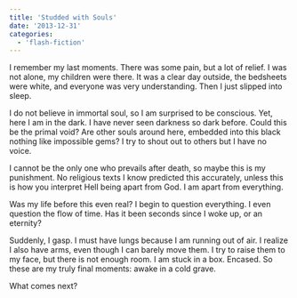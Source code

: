 ```yaml
---
title: 'Studded with Souls'
date: '2013-12-31'
categories:
  - 'flash-fiction'
---
```


I remember my last moments. There was some pain, but a lot of relief. I was not
alone, my children were there. It was a clear day outside, the bedsheets were
white, and everyone was very understanding. Then I just slipped into sleep.

I do not believe in immortal soul, so I am surprised to be conscious. Yet, here
I am in the dark. I have never seen darkness so dark before. Could this be the
primal void? Are other souls around here, embedded into this black nothing like
impossible gems? I try to shout out to others but I have no voice.

I cannot be the only one who prevails after death, so maybe this is my
punishment. No religious texts I know predicted this accurately, unless this is
how you interpret Hell being apart from God. I am apart from everything.

Was my life before this even real? I begin to question everything. I even
question the flow of time. Has it been seconds since I woke up, or an eternity?

Suddenly, I gasp. I must have lungs because I am running out of air. I realize I
also have arms, even though I can barely move them. I try to raise them to my
face, but there is not enough room. I am stuck in a box. Encased. So these are
my truly final moments: awake in a cold grave.

What comes next?
